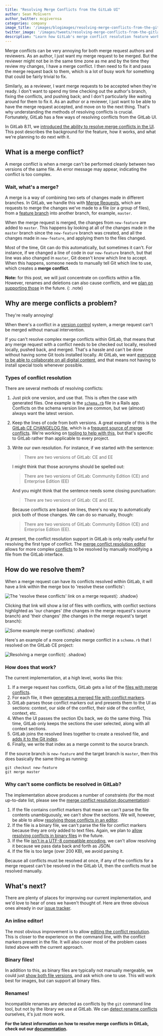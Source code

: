 ```yaml
---
title: "Resolving Merge Conflicts from the GitLab UI"
author: Sean McGivern
author_twitter: mcgivernsa
categories: company
image_title: '/images/blogimages/resolving-merge-conflicts-from-the-gitlab-ui/merge-conflicts.png'
twitter_image: '/images/tweets/resolving-merge-conflicts-from-the-gitlab-ui.png'
description: "Learn how GitLab's merge conflict resolution feature works and why we introduced it."
---
```


Merge conflicts can be very annoying for both merge request authors and
reviewers. As an author, I just want my merge request to be merged. But the
reviewer might not be in the same time zone as me and by the time they review
my changes, I have a merge conflict. I then need to fix it and pass the merge
request back to them, which is a lot of busy work for something that could be
fairly trivial to fix.

Similarly, as a reviewer, I want merge requests to be accepted when they're
ready. I don't want to spend my time checking out the author's branch, fixing
the conflicts, and pushing back; and I don't particularly like waiting around
for them to fix it. As an author or a reviewer, I just want to be able to have
the merge request accepted, and move on to the next thing. That's why understanding the methods of resolving conflicts is crucial. Fortunately, GitLab has a few ways of resolving conflicts from the GitLab UI.

In GitLab 8.11, we
[introduced the ability to resolve merge conflicts in the UI][release-post]. This
post describes the background for the feature, how it works, and what we're
planning to do next with it.

<!-- more -->

## What is a merge conflict?

A merge conflict is when a merge can't be performed cleanly between two versions
of the same file. An error message
may appear, indicating the conflict is too complex.

### Wait, what's a merge?

A merge is a way of combining two sets of changes made in different branches. In
GitLab, we handle this with [Merge Requests][mr], which are requests to merge
the changes we've made to a file (or a group of files), from a [feature
branch][fb] into another branch, for example, `master`.

When the merge request is merged, the changes from `new-feature` are added to
`master`. This happens by looking at all of the changes made in the `master` branch since
the `new-feature` branch was created, and all the changes made in `new-feature`,
and applying them to the files changed.

Most of the time, Git can do this automatically, but sometimes it can't. For
instance, if we changed a line of code in our `new-feature` branch, but that line was
also changed in `master`, Git doesn't know which line to accept. When this happens, someone needs to manually tell Git which line
to use, which creates a **merge conflict**.

**Note:** for this post, we will just concentrate on conflicts within a file. However,
renames and deletions can also cause conflicts, and we
[plan on supporting those][20665] in the future.
{: .note}

## Why are merge conflicts a problem?

They're really annoying!

When there's a conflict in a [version control](/topics/version-control/) system, a merge request can't be merged without manual
intervention.

If you can't resolve complex merge conflicts within GitLab, that means that any merge
request with a conflict needs to be checked out locally, resolved locally,
pushed back, and merged. That's a hassle and can't be done without having some
Git tools installed locally. At GitLab, we want
[everyone to be able to collaborate on all digital content][vision], and that
means not having to install special tools whenever possible.

### Types of conflict resolution

There are several methods of resolving conflicts:

1. Just pick one version, and use that. This is often the case with generated
   files. One example is the [`schema.rb`][schema-rb] file in a Rails app.
   Conflicts on the schema version line are common, but we (almost) always want
   the latest version.

2. Keep the lines of code from both versions. A great example of this is the
   [GitLab CE CHANGELOG file][changelog], which is a
   [frequent source of merge conflicts][changelog-crisis]. We're working on
   [tooling to help with this][automated-changelogs], but that's specific to
   GitLab rather than applicable to every project.

3. Write our own resolution. For instance, if we started with the sentence:

    > There are two versions of GitLab: CE and EE

    I might think that those acronyms should be spelled out:

    > There are two versions of GitLab: Community Edition (CE) and Enterprise Edition (EE)

    And you might think that the sentence needs some closing punctuation:

    > There are two versions of GitLab: CE and EE.

    Because conflicts are based on lines, there's no way to automatically pick
    both of those changes. We can do so manually, though:

    > There are two versions of GitLab: Community Edition (CE) and Enterprise Edition (EE).

At present, the conflict resolution support in GitLab is only really useful for
resolving the first type of conflict. The [merge conflict resolution editor](https://gitlab.pavlovia.org/help/user/project/merge_requests/resolve_conflicts.md) allows for more complex [conflicts](https://docs.gitlab.com/ee/user/project/merge_requests/conflicts.html) to be resolved by manually modifying a file from the GitLab interface. 

## How do we resolve them?

When a merge request can have its conflicts resolved within GitLab, it will have
a link within the merge box to 'resolve these conflicts':

![The 'resolve these conflicts' link on a merge request](/images/blogimages/resolving-merge-conflicts-from-the-gitlab-ui/mr-widget.png){: .shadow}

Clicking that link will show a list of files with conflicts, with conflict sections
highlighted as 'our changes' (the changes in the merge request's source branch)
and 'their changes' (the changes in the merge request's target branch):

![Some example merge conflicts](/images/blogimages/resolving-merge-conflicts-from-the-gitlab-ui/merge-conflicts.png){: .shadow}

Here's an example of a more complex merge conflict in a `schema.rb` that I resolved on the GitLab CE
project:

![Resolving a merge conflict](/images/8_11/resolve_mc.gif){: .shadow}

### How does that work?

The current implementation, at a high level, works like this:

1. If a merge request has conflicts, GitLab gets a list of the
   [files with merge conflicts][rugged-conflicts].
2. For each file, it then
   [generates a merged file with conflict markers][rugged-merge-file].
3. GitLab parses those conflict markers out and presents them to the UI as
   sections: context, our side of the conflict, their side of the conflict,
   context, etc.
4. When the UI passes the section IDs back, we do the same thing. This time,
   GitLab only keeps the sections the user selected, along with all context
   sections.
5. GitLab joins the resolved lines together to create a resolved file, and
   [adds it to the Git index][rugged-add].
6. Finally, we write that index as a merge commit to the source branch.

If the source branch is `new-feature` and the target branch is `master`, then
this does basically the same thing as running:

```
git checkout new-feature
git merge master
```

### Why can't some conflicts be resolved in GitLab?

The implementation above produces a number of constraints (for the most
up-to-date list, please see the
[merge conflict resolution documentation][conflict-docs]):

1. If the file contains conflict markers that mean we can't parse the file contents
   unambiguously, we can't show the sections. We will, however, be able to allow
   [resolving those conflicts in an editor](#an-editor).
2. If the file is a binary file, we can't parse the file for conflict markers
   because they are only added to text files. Again, we plan to
   [allow resolving conflicts in binary files](#binary-files) in the future.
3. If the file [isn't in a UTF-8 compatible encoding][21247], we can't allow
   resolving it because we pass data back and forth as JSON.
4. If the file is too large (over 200 KB), we avoid parsing it.

Because all conflicts must be resolved at once, if any of the conflicts for a
merge request can't be resolved in the GitLab UI, then the conflicts must be
resolved manually.

## What's next?

There are plenty of places for improving our current implementation, and we'd
love to hear of ones we haven't thought of. Here are three obvious ones already
in our [issue tracker][ce-issues].

### An inline editor!

The most obvious improvement is to allow
[editing the conflict resolution][20344]. This is closer to the experience on
the command line, with the conflict markers present in the file. It will also
cover most of the problem cases listed above with the current approach.

### Binary files!

In addition to this, as binary files are typically not manually mergeable, we
could just [show both file versions][20664], and ask which one to use. This will work
best for images, but can support all binary files.

### Renames!

Incompatible renames are detected as conflicts by the `git` command line tool,
but not by the library we use at GitLab. We can [detect rename conflicts][20345]
ourselves, it's just more work.

**For the latest information on how to resolve merge conflicts in GitLab, check out our [documentation](https://docs.gitlab.com/ee/user/project/merge_requests/conflicts.html).**

[20344]: https://gitlab.com/gitlab-org/gitlab-ce/issues/20344
[20345]: https://gitlab.com/gitlab-org/gitlab-ce/issues/20345
[20664]: https://gitlab.com/gitlab-org/gitlab-ce/issues/20664
[20665]: https://gitlab.com/gitlab-org/gitlab-ce/issues/20665
[21247]: https://gitlab.com/gitlab-org/gitlab-ce/issues/21247
[automated-changelogs]: https://gitlab.com/gitlab-org/release-tools/merge_requests/29
[ce-issues]: https://gitlab.com/gitlab-org/gitlab-ce/issues
[changelog-crisis]: https://gitlab.com/gitlab-org/gitlab-ce/issues/17826
[changelog]: https://gitlab.com/gitlab-org/gitlab-ce/blob/master/CHANGELOG.md
[conflict-docs]: https://docs.gitlab.com/ee/user/project/merge_requests/resolve_conflicts.html
[release-post]: /releases/2016/08/22/gitlab-8-11-released/#merge-conflict-resolution
[rugged-add]: http://www.rubydoc.info/github/libgit2/rugged/Rugged/Index#add-instance_method
[rugged-conflicts]: http://www.rubydoc.info/github/libgit2/rugged/Rugged/Index#conflicts-instance_method
[rugged-merge-file]: http://www.rubydoc.info/github/libgit2/rugged/Rugged/Index#merge_file-instance_method
[schema-rb]: http://guides.rubyonrails.org/active_record_migrations.html#what-are-schema-files-for-questionmark
[vision]: /direction/#vision
[fb]: https://docs.gitlab.com/ee/gitlab-basics/feature_branch_workflow.html
[mr]: http://doc.gitlab.com/ce/user/project/merge_requests.html
